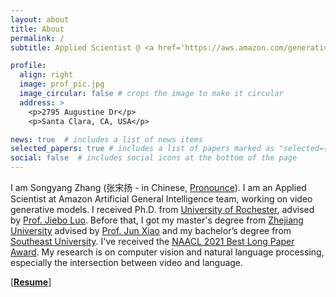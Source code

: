 ```yaml
---
layout: about
title: About
permalink: /
subtitle: Applied Scientist @ <a href='https://aws.amazon.com/generative-ai/'>Amazon Artificial General Intelligence (AGI) team.</a>

profile:
  align: right
  image: prof_pic.jpg
  image_circular: false # crops the image to make it circular
  address: >
    <p>2795 Augustine Dr</p>
    <p>Santa Clara, CA, USA</p>

news: true  # includes a list of news items
selected_papers: true # includes a list of papers marked as "selected={true}"
social: false  # includes social icons at the bottom of the page
---
```


I am Songyang Zhang (<span lang="ch" style="font-family:system-ui;">张宋扬</span> - in Chinese, [Pronounce](https://translate.google.com/?sl=zh-CN&tl=en&text=%E5%BC%A0%20%E5%AE%8B%E6%89%AC&op=translate)). I am an Applied Scientist at Amazon Artificial General Intelligence team, working on video generative models. I received Ph.D. from [University of Rochester](https://www.rochester.edu/), advised by [Prof. Jiebo Luo](https://www.cs.rochester.edu/u/jluo/). Before that, I got my master's degree from [Zhejiang University](https://www.zju.edu.cn/) advised by [Prof. Jun Xiao](https://person.zju.edu.cn/junx) and my bachelor’s degree from [Southeast University](https://www.seu.edu.cn/). I've received the [NAACL 2021 Best Long Paper Award](https://2021.naacl.org/blog/best-paper-awards/). My research is on computer vision and natural language processing, especially the intersection between video and language.

[//]: # (**Email**: zhangsongyang000 AT gmail DOT com)

\[**[Resume](assets/pdf/SongyangZhang_CV.pdf)**\] 
<!-- \[**[Wechat](assets/img/wechat.jpg)**\] -->